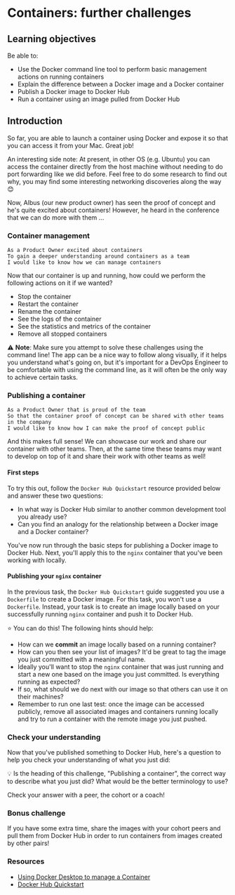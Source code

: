 # Containers: further challenges

## Learning objectives

Be able to:

- Use the Docker command line tool to perform basic management actions on running containers
- Explain the difference between a Docker image and a Docker container
- Publish a Docker image to Docker Hub
- Run a container using an image pulled from Docker Hub

## Introduction

So far, you are able to launch a container using Docker and expose it so that you can access it from your Mac. Great job!

An interesting side note: At present, in other OS (e.g. Ubuntu) you can access the container directly from the host machine without needing to do port forwarding like we did before. Feel free to do some research to find out why, you may find some interesting networking discoveries along the way :blush:

Now, Albus (our new product owner) has seen the proof of concept and he's quite excited about containers!
However, he heard in the conference that we can do more with them ...

### Container management

```
As a Product Owner excited about containers
To gain a deeper understanding around containers as a team
I would like to know how we can manage containers
```

Now that our container is up and running, how could we perform the following actions on it if we wanted?
- Stop the container
- Restart the container
- Rename the container
- See the logs of the container
- See the statistics and metrics of the container
- Remove all stopped containers

:warning: **Note**: Make sure you attempt to solve these challenges using the command line! The app can be a nice way to follow along visually, if it helps you understand what's going on, but it's important for a DevOps Engineer to be comfortable with using the command line, as it will often be the only way to achieve certain tasks.

### Publishing a container

```
As a Product Owner that is proud of the team
So that the container proof of concept can be shared with other teams in the company
I would like to know how I can make the proof of concept public
```

And this makes full sense! We can showcase our work and share our container with other teams.
Then, at the same time these teams may want to develop on top of it and share their work with other teams as well!

#### First steps

To try this out, follow the `Docker Hub Quickstart` resource provided below and answer these two questions:

- In what way is Docker Hub similar to another common development tool you already use?
- Can you find an analogy for the relationship between a Docker image and a Docker container?

You've now run through the basic steps for publishing a Docker image to Docker Hub.
Next, you'll apply this to the `nginx` container that you've been working with locally.

#### Publishing your `nginx` container

In the previous task, the `Docker Hub Quickstart` guide suggested you use a `Dockerfile` to create a Docker image.
For this task, you won't use a `Dockerfile`.
Instead, your task is to create an image locally based on your successfully running `nginx` container and push it to Docker Hub. 

:star: You can do this! The following hints should help:
- How can we **commit** an image locally based on a running container?
- How can you then see your list of images? It'd be great to tag the image you just committed with a meaningful name.
- Ideally you'll want to stop the `nginx` container that was just running and start a new one based on the image you just committed. Is everything running as expected?
- If so, what should we do next with our image so that others can use it on their machines?
- Remember to run one last test: once the image can be accessed publicly, remove all associated images and containers running locally and try to run a container with the remote image you just pushed.

### Check your understanding 

Now that you've published something to Docker Hub, here's a question to help you check your understanding of what you just did: 

:bulb: Is the heading of this challenge, "Publishing a container", the correct way to describe what you just did? What would be the better terminology to use?

Check your answer with a peer, the cohort or a coach!

### Bonus challenge

If you have some extra time, share the images with your cohort peers and pull them from Docker Hub in order to run containers from images created by other pairs!

### Resources

- [Using Docker Desktop to manage a Container](https://flaviocopes.com/docker-desktop-manage-container/)
- [Docker Hub Quickstart](https://docs.docker.com/docker-hub/)